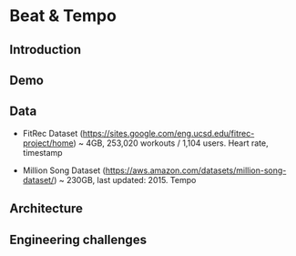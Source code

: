 # Beat & Tempo

## Introduction

## Demo

## Data
* FitRec Dataset (https://sites.google.com/eng.ucsd.edu/fitrec-project/home)
  ~ 4GB, 253,020 workouts / 1,104 users.
  Heart rate, timestamp

* Million Song Dataset (https://aws.amazon.com/datasets/million-song-dataset/)
  ~ 230GB, last updated: 2015.
  Tempo



## Architecture

## Engineering challenges
